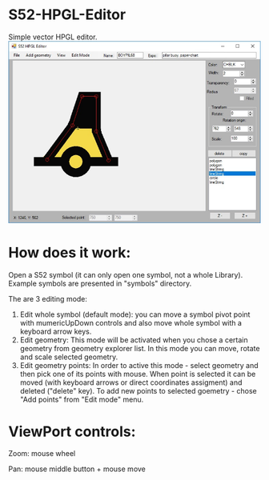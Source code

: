 # S52-HPGL-Editor

Simple vector HPGL editor.
![Screanshot](https://github.com/pavelpasha/S52-HPGL-Editor/blob/master/HPGL_Editor_screanshot.jpg?raw=true)

# How does it work:
Open a S52 symbol (it can only open one symbol, not a whole Library). Example symbols are presented in "symbols" directory.

The are 3 editing mode:
1) Edit whole symbol (default mode): you can move a symbol pivot point with mumericUpDown controls and also move whole symbol with a keyboard arrow keys.
2) Edit geometry: This mode will be activated when you chose a certain geometry from geometry explorer list. In this mode you can move, rotate and scale selected geometry. 
3) Edit geometry points: In order to active this mode - select geometry and then pick one of its points with mouse. When point is selected it can be moved (with keyboard arrows or direct coordinates assigment) and deleted ("delete" key). To add new points to selected goemetry - chose "Add points" from "Edit mode" menu. 

# ViewPort controls:
Zoom: mouse wheel

Pan: mouse middle button + mouse move
